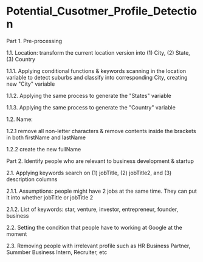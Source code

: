 # Potential_Cusotmer_Profile_Detection

Part 1. Pre-processing


1.1. Location: transform the current location version into (1) City, (2) State, (3) Country


1.1.1. Applying conditional functions & keywords scanning in the location variable to detect suburbs and classify into corresponding City, creating new "City" variable

1.1.2. Applying the same process to generate the "States" variable

1.1.3. Applying the same process to generate the "Country" variable

1.2. Name: 

1.2.1 remove all non-letter characters & remove contents inside the brackets in both firstName and lastName

1.2.2 create the new fullName

Part 2. Identify people who are relevant to business development & startup

2.1. Applying keywords search on (1) jobTitle, (2) jobTitle2, and (3) description columns

2.1.1. Assumptions: people might have 2 jobs at the same time. They can put it into whether jobTitle or jobTitle 2

2.1.2. List of keywords: star, venture, investor, entrepreneur, founder, business

2.2. Setting the condition that people have to working at Google at the moment

2.3. Removing people with irrelevant profile such as HR Business Partner, Summber Business Intern, Recruiter, etc
